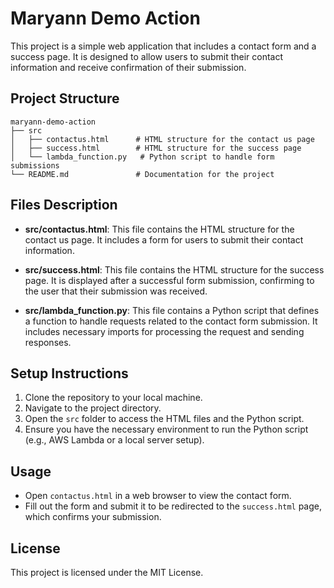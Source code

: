 # Maryann Demo Action

This project is a simple web application that includes a contact form and a success page. It is designed to allow users to submit their contact information and receive confirmation of their submission.

## Project Structure

```
maryann-demo-action
├── src
│   ├── contactus.html      # HTML structure for the contact us page
│   ├── success.html        # HTML structure for the success page
│   └── lambda_function.py   # Python script to handle form submissions
└── README.md               # Documentation for the project
```

## Files Description

- **src/contactus.html**: This file contains the HTML structure for the contact us page. It includes a form for users to submit their contact information.

- **src/success.html**: This file contains the HTML structure for the success page. It is displayed after a successful form submission, confirming to the user that their submission was received.

- **src/lambda_function.py**: This file contains a Python script that defines a function to handle requests related to the contact form submission. It includes necessary imports for processing the request and sending responses.

## Setup Instructions

1. Clone the repository to your local machine.
2. Navigate to the project directory.
3. Open the `src` folder to access the HTML files and the Python script.
4. Ensure you have the necessary environment to run the Python script (e.g., AWS Lambda or a local server setup).

## Usage

- Open `contactus.html` in a web browser to view the contact form.
- Fill out the form and submit it to be redirected to the `success.html` page, which confirms your submission.

## License

This project is licensed under the MIT License.
